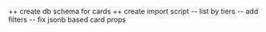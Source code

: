 ++ create db schema for cards
++ create import script
-- list by tiers
-- add filters
-- fix jsonb based card props
